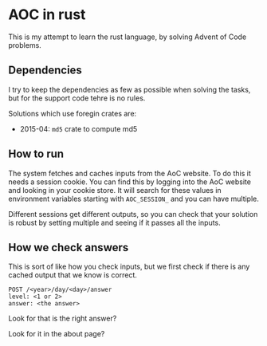 # AOC in rust

This is my attempt to learn the rust language, by solving Advent of Code
problems.

## Dependencies

I try to keep the dependencies as few as possible when solving the tasks,
but for the support code tehre is no rules.

Solutions which use foregin crates are:

- 2015-04: `md5` crate to compute md5

## How to run

The system fetches and caches inputs from the AoC website. To do this it
needs a session cookie. You can find this by logging into the AoC website
and looking in your cookie store. It will search for these values in
environment variables starting with `AOC_SESSION_` and you can have multiple.

Different sessions get different outputs, so you can check that your solution
is robust by setting multiple and seeing if it passes all the inputs.

## How we check answers

This is sort of like how you check inputs, but we first check if there is
any cached output that we know is correct.

```
POST /<year>/day/<day>/answer
level: <1 or 2>
answer: <the answer>
```


Look for that is the right answer?

Look for it in the about page?
